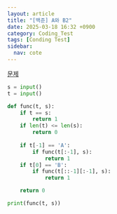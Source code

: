 ```yaml
---
layout: article
title: "[백준] A와 B2"
date: 2025-03-18 16:32 +0900
category: Coding_Test
tags: [Conding Test]
sidebar:
  nav: cote
---
```

[문제](https://www.acmicpc.net/problem/12919)
```python
s = input()
t = input()

def func(t, s):
    if t == s:
        return 1
    if len(t) <= len(s):  
        return 0
    
    if t[-1] == 'A':  
        if func(t[:-1], s):
            return 1
    if t[0] == 'B':
        if func(t[::-1][:-1], s):
            return 1

    return 0

print(func(t, s))
```